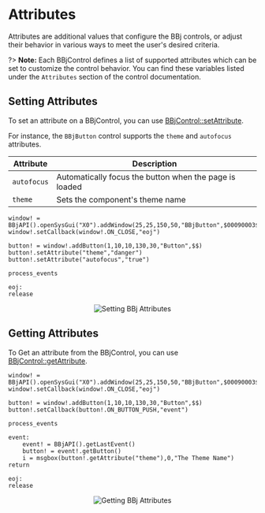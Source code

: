 # Attributes

Attributes are additional values that configure the BBj controls, or adjust their behavior in various ways to meet the user's desired criteria.

?> **Note:** Each BBjControl defines a list of supported attributes which can be set to customize the control behavior.
You can find these variables listed under the `Attributes` section of the control documentation.

## Setting Attributes

To set an attribute on a BBjControl, you can use [BBjControl::setAttribute](https://documentation.basis.cloud/BASISHelp/WebHelp/bbjobjects/SysGui/bbjcontrol/BBjControl_setAttribute.htm).

For instance, the `BBjButton` control supports the `theme` and `autofocus` attributes.

| **Attribute** | **Description**                                        |
| ------------- | ------------------------------------------------------ |
| `autofocus`   | Automatically focus the button when the page is loaded |
| `theme`       | Sets the component's theme name                        |

```BBj
window! = BBjAPI().openSysGui("X0").addWindow(25,25,150,50,"BBjButton",$00090003$)
window!.setCallback(window!.ON_CLOSE,"eoj")

button! = window!.addButton(1,10,10,130,30,"Button",$$)
button!.setAttribute("theme","danger")
button!.setAttribute("autofocus","true")

process_events

eoj:
release
```

<div style="text-align: center">
  <img  src="_media/attributes/setAttribute.png" alt="Setting BBj Attributes">
</div>

## Getting Attributes

To Get an attribute from the BBjControl, you can use [BBjControl::getAttribute](https://documentation.basis.cloud/BASISHelp/WebHelp/bbjobjects/SysGui/bbjcontrol/BBjControl_getAttribute.htm).

```BBj
window! = BBjAPI().openSysGui("X0").addWindow(25,25,150,50,"BBjButton",$00090003$)
window!.setCallback(window!.ON_CLOSE,"eoj")

button! = window!.addButton(1,10,10,130,30,"Button",$$)
button!.setCallback(button!.ON_BUTTON_PUSH,"event")

process_events

event:
    event! = BBjAPI().getLastEvent()
    button! = event!.getButton()
    i = msgbox(button!.getAttribute("theme"),0,"The Theme Name")
return

eoj:
release
```

<div style="text-align: center">
  <img  src="_media/attributes/getAttribute.png" alt="Getting BBj Attributes">
</div>
